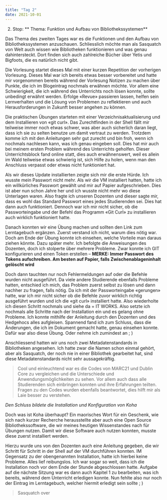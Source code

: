 ```yaml
---
title: "Tag 2"
date: 2021-10-01
---
```


2. Stop:
** Thema: Funktion und Aufbau von Bibliothekssystemen**

Das Thema des zweiten Tages war es die Funktionen und den Aufbau von Bibliothekssystemen anzuschauen. Schliesslich möchte man als Sasquatch von Welt auch wissen wie Bibliotheken funktionieren und was genau dahintersteckt. Dort finden sich auch zahlreiche Bücher über Yetis und Bigfoots, die es natürlich nicht gibt.

Die Vorlesung startet dieses Mal mit einer kurzen Repetition der vorherigen Vorlesung. Dieses Mal war ich bereits etwas besser vorbereitet und hatte mir vorgenommen bereits während der Vorlesung Notizen zu machen über Punkte, die ich im Blogeintrag nochmals erwähnen möchte. Vor allem eine Schwierigkeit, die ich während des Unterrichts noch lösen konnte, sollte unbedingt erwähnt werden. Erfolge «Revue» passieren lassen, helfen sein Lernverhalten und die Lösung von Problemen zu reflektieren und auch Herausforderungen in Zukunft besser angehen zu können.

Die praktischen Übungen starteten mit einer Verzeichnisaktualisierung und dem Installieren von «git curl». Das Zurechtfinden in der Shell fällt mir teilweise immer noch etwas schwer, was aber auch sicherlich daran liegt, dass ich sie zu selten benutze um damit vertraut zu werden. Trotzdem komme ich mit den Anleitungen sehr gut zurecht und bin froh, wenn ich nochmals nachlesen kann, was ich genau eingeben soll. Dies hat mir auch bei meinem ersten Problem während des Unterrichts geholfen. Dieser Unterrichtsblock fand online statt, dies auch erwähnenswert, weil es allein im Wald teilweise etwas schwierig ist, sich Hilfe zu holen, wenn man den Anschluss verpasst oder etwas nicht funktioniert hat. 

Als wir dieses Update installierten zeigte sich mir die erste Hürde. Ich wusste mein Passwort nicht mehr. Als wir die VM installiert hatten, hatte ich ein willkürliches Passwort gewählt und mir auf Papier aufgeschrieben. Dies ist aber nun schon Jahre her und ich wusste nicht mehr wo diese Unterlagen waren. Also fragte ich unseren Dozenten und dieser sagte mir, dass es wohl das Standard Passwort eines jedes Studierenden sei. Dies hat dann auch funktioniert. Dennoch war ich mir nicht sicher, ob die Passworteingabe und der Befehl das Programm «Git Curl» zu installieren auch wirklich funktioniert hatte. 

Danach konnten wir eine Übung machen und sollten den Link zum Lerntagebuch ergänzen. Zuerst verstand ich nicht, warum dies nötig war. Doch am Ende der Übung konnte ich einsehen, welche Vorteile man daraus ziehen könnte. Dazu später mehr.
Ich befolgte die Anweisungen des Dozenten, doch ich stolperte über mehrere Probleme. Zwar konnte ich GIT konfigurieren und einen Token erstellen – **MERKE: Immer Passwort des Tokens aufschreiben. Am besten auf Papier, falls Zwischenablageninhalt gelöscht wird** 

Doch dann tauchten nur noch Fehlermeldungen auf oder die Befehle wurden nicht ausgeführt. Da viele andere Studierende ebenfalls Probleme hatten, entschied ich mich, das Problem zuerst selbst zu lösen und dann nachher zu fragen, falls nötig. Da ich mit der Passworteingabe «gerungen» hatte, war ich mir nicht sicher ob die Befehle zuvor wirklich richtig ausgeführt wurden und ich die «git curl» installiert hatte. Also wiederholte ich diesen Schritt nochmals und siehe da = IT WORKS. Also setzte ich nochmals alle Schritte nach der Installation ein und es gelang ohne Probleme. Ich konnte mithilfe der Anleitung durch den Dozenten und des Hedgehocs alles aufgleisen. Spannend fand ich zum Schluss, dass die Änderungen, die ich im Dokument gemacht hatte, genau einsehen konnte. Dafür war also diese Übung. Oder nehme ich zumindest an ; )

Anschliessend hatten wir uns noch zwei Metadatenstandards in Bibliotheken angesehen. Ich hatte zwar die Namen schon einmal gehört, aber als Sasquatch, der noch nie in einer Bibliothek gearbeitet hat, sind diese Metadatenstandards nicht sehr aussagekräftig. 
>Cool und einleuchtend war es die Codes von MARC21 und Dublin Core zu vergleichen und die Unterschiede und Anwendungsmöglichkeiten zu sehen. Vor allem auch dass alle Studierenden sich einbringen konnten und ihre Erfahrungen teilten. Fragen zu den Codes wurden ebenfalls beantwortet, dies hilft mir als Laie besser zu verstehen.

*Den Schluss bildete die Installation und Konfiguration von Koha*

Doch was ist Koha überhaupt? Ein maorisches Wort für ein Geschenk, wie sich nach kurzer Recherche herausstellte aber auch eine Open Source Bibliothekssoftware, die wir meines heutigen Wissenstandes nach für Übungen nutzen. Damit wir diese Software auch nutzen konnten, musste diese zuerst installiert werden. 

Hierzu wurde uns von den Dozenten auch eine Anleitung gegeben, die wir Schritt für Schritt in der Shell auf der VM durchführen konnten. IM Gegensatz zu der obengenannten Installation, hatte ich hierbei keine Probleme. Alles lief reibungslos. Ich war sogar so weit, dass ich die Installation noch vor dem Ende der Stunde abgeschlossen hatte.
Aufgabe auf die nächste Sitzung war es dann auch Kapitel 1 zu bearbeiten, was ich bereits, während dem Unterricht erledigen konnte. Nun fehlte also nur noch der Eintrag im Lerntagebuch, welcher hiermit erledigt sein sollte ; )

>Sasquatch over



